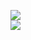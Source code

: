 [![](https://img.shields.io/badge/Made%20With-Github%20Spray-lightgrey.svg?style=for-the-badge&logo=github)](https://github.com/Annihil/github-spray#5145)  
[![](https://i.imgur.com/2DrTn0Z.gif)](https://github.com/Annihil/github-spray)